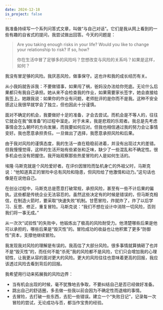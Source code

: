 ```yaml
---
date: 2024-12-18
is_project: false
---
```


我准备持续写一个系列问答式文章，叫做“与自己对话”。它们是我从网上看到的一些有趣的自省式的提问，我尝试做出回答。今天的问题是：

> Are you taking enough risks in your life? Would you like to change your relationship to risk? If so, how?
> 
> 你在生活中冒了足够多的风险吗？您想改变与风险的关系吗？如果是这样，如何？

我没有冒足够的风险。我厌恶风险，做事保守。这也许和我的成长经历有关。

从小我妈就告诉我：不要做错事，如果闯了祸，爸妈没办法给你兜底。无论什么后果都只有我自己承担。她从来不会检查我的作业，如果需要家长签字，她会直接给我签上。她跟我说：如果你的作业有问题，老师批评的是你而不是我。这种不安全感这让我很早就学会了独立，但也因此十分谨慎。

面对不确定的机会，我要做好十足的准备，才会去尝试。而机会是不等人的，往往它就会在我“做准备”的过程中溜走。对于未来，我是悲观的乐观者。我总是先考虑事情会怎么朝坏的方向发展，而我要如何应对。但我也相信通过我的努力会让事情变好。我也愿意承担责任。一旦做出了选择，我愿意承担风险和后果。

由于我对风险的谨慎态度，我的生活一直在稳稳前进着，并没有出现过大的差错。但我慢慢觉得，这样的生活开始有些紧张和乏味，缺少了一些混乱和不确定性。很多机会也没有把握住。我开始观察那些热爱冒险的人是如何生活的。

埃隆·马斯克就是个风险爱好者。在评价因冒险而坠机身亡的外祖父时，马斯克说：“他知道真正的冒险中总有风险和隐患，但风险给了他激情和动力。”这句话也像是在说他自己。

在创业过程中，马斯克总是愿意打破常规，承担风险，甚至有一些不计后果的偏执。这些都是传统企业无法容忍的。虽然这些决定有的时候是错误的，但马斯克相信，在制造火箭时，要采取“快速失败”机制。甘愿冒险，炸就炸了，炸了以后学习、反思、修正，重复冒险。马斯克说：“我们不想在设计中消除一切风险，否则我们将一事无成。”

从一次次“试验性”的失败中，他锻炼出了极高的风险耐受力。他清楚哪些后果是他可以承担的，哪些后果是“毁灭性”的。冒险成功的收益也让他积累了更多“防御性”资本，支撑他继续冒险。

我发现我对风险的理解是有误的。我高估了大部分风险。很多事情就算搞砸了也并不是“毁灭性”的，而任何不能“杀死”我的风险都不是风险，它们只会增加我的心理韧性，让我更从容的面对更大的风险。更大的风险往往也意味着更高的回报，我应该透过风险去看到背后的回报。

我希望用行动来拓展我的风险边界：

- 当有机会出现的时候，毫不犹豫地去争取，不要纠结自己是否已经做好准备。
- 跳出自己的舒适圈，多去做一些我以前会因为不确定性而退缩的事情。
- 去冒险，去打破一些东西，去犯一些错误。建立一个“失败日记”，记录每一次冒险的尝试，无论成功与否，都当作宝贵的经验。